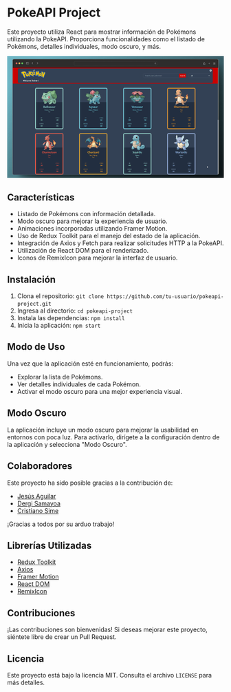 # PokeAPI Project

Este proyecto utiliza React para mostrar información de Pokémons utilizando la PokeAPI. Proporciona funcionalidades como el listado de Pokémons, detalles individuales, modo oscuro, y más.

![PokeAPI Project](./screen.png)

## Características

- Listado de Pokémons con información detallada.
- Modo oscuro para mejorar la experiencia de usuario.
- Animaciones incorporadas utilizando Framer Motion.
- Uso de Redux Toolkit para el manejo del estado de la aplicación.
- Integración de Axios y Fetch para realizar solicitudes HTTP a la PokeAPI.
- Utilización de React DOM para el renderizado.
- Iconos de RemixIcon para mejorar la interfaz de usuario.

## Instalación

1. Clona el repositorio: `git clone https://github.com/tu-usuario/pokeapi-project.git`
2. Ingresa al directorio: `cd pokeapi-project`
3. Instala las dependencias: `npm install`
4. Inicia la aplicación: `npm start`

## Modo de Uso

Una vez que la aplicación esté en funcionamiento, podrás:
- Explorar la lista de Pokémons.
- Ver detalles individuales de cada Pokémon.
- Activar el modo oscuro para una mejor experiencia visual.

## Modo Oscuro

La aplicación incluye un modo oscuro para mejorar la usabilidad en entornos con poca luz. Para activarlo, dirígete a la configuración dentro de la aplicación y selecciona "Modo Oscuro".

## Colaboradores

Este proyecto ha sido posible gracias a la contribución de:

- [Jesús Aguilar](https://github.com/JesusAguilarAliaga)
- [Dergi Samayoa](https://github.com/DergiSamayoa)
- [Cristiano Sime](https://github.com/SimeneitorT1000)

¡Gracias a todos por su arduo trabajo!

## Librerías Utilizadas

- [Redux Toolkit](https://redux-toolkit.js.org/)
- [Axios](https://axios-http.com/)
- [Framer Motion](https://www.framer.com/motion/)
- [React DOM](https://reactjs.org/docs/react-dom.html)
- [RemixIcon](https://remixicon.com/)

## Contribuciones

¡Las contribuciones son bienvenidas! Si deseas mejorar este proyecto, siéntete libre de crear un Pull Request.

## Licencia

Este proyecto está bajo la licencia MIT. Consulta el archivo `LICENSE` para más detalles.